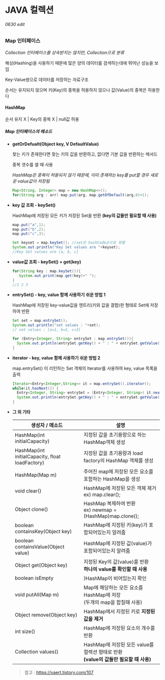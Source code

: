 # JAVA  컬렉션 

###### 0630 edit

### Map 인터페이스

*Collection 인터페이스를 상속받지는 않지만, Collection으로 분류*

해싱(Hashing)을 사용하기 때문에 많은 양의 데이터를 검색하는데에 뛰어난 성능을 보임

 Key-Value쌍으로 데이터를 저장하는 자료구조

순서는 유지되지 않으며 키(Key)의 중복을 허용하지 않으나 값(Value)의 중복은 허용한다



#### HashMap

순서 유지 X | Key의 중복 X | null값 허용

##### Map 인터페이스의 메소드


- **getOrDefualt(Object key, V DefaultValue)** 
	
	찾는 키가 존재한다면 찾는 키의 값을 반환하고, 없다면 기본 값을 반환하는 메서드
	
	중복 갯수를 셀 때 사용
	
  *HashMap은 중복이 허용되지 않기 때문에, 이미 존재하는 key를 put할 경우 새로운 value값이 저장됨*

  ```java
  Map<String, Integer> map = new HashMap<>();
  for(String arg : arr) map.put(arg, map.getOfDefault(arg,0)+1);
  ```


- **key 값 조회 - keySet()**

  HashMap에 저장된 모든 키가 저장된 Set을 반환
  **(key의 값들만 필요할 때 사용)**

  ```java
  map.put("a",1);
  map.put("b",2);
  map.put("c",3);
  
  Set keyset = map.keySet(); //set은 hashCode순으로 정렬
  System.out.println("Key Set values are "+keyset);
  //Key Set values are [a, b, c]
  ```

- **value값 조회 - keySet() + get(key)**

  ```java
  for(String key : map.keySet()){
  	 System.out.print(map.get(key)+" ");
  }
  //1 2 3
  ```

- **entrySet() - key, value 함께 사용하기 쉬운 방법 1**

  HashMap에 저장된 key-value값을 엔트리(키와 값을 결합)한 형태로 Set에 저장하여 반환

  ```java
  Set set = map.entrySet();
  System.out.println("set values : "+set);
  // set values : [a=1, b=2, c=3]
  ```

  ```java
  for (Entry<Integer, String> entrySet : map.entrySet()){
    System.out.println(entrySet.getKey() + " : " + entrySet.getValue());
  }
  ```

- **iterator - key, value 함께 사용하기 쉬운 방법 2**

  map.entrySet() 이 리턴하는 Set 객체의 Iterator를 사용하여 key, value 목록을 출력

  ```java
  Iterator<Entry<Integer,String>> it = map.entrySet().iterator();
  while(it.hasNext()) {
    Entry<Integer, String> entrySet = (Entry<Integer, String>) it.next();
    System.out.println(entrySet.getKey() + " : " + entrySet.getValue());
  }
  ```

- **그 외 기타**

  | 생성자 / 메소드                                 | 설명                                                         |
  | ----------------------------------------------- | ------------------------------------------------------------ |
  | HashMap(int initialCapacity)                    | 지정된 값을 초기용량으로 하는 HashMap객체 생성               |
  | HashMap(int initialCapacity, float loadFactory) | 지정된 값을 초기용량과 load factory의 HashMap 객체를 생성    |
  | HashMap(Map m)                                  | 주어진 map에 저장된 모든 요소를 포함하는 HashMap을 생성      |
  | void clear()                                    | HashMap에 저장된 모든 객체 제거<br />ex) map.clear();        |
  | Object clone()                                  | HashMap 복제하여 반환<br />ex) newmap = (HashMap)map.clone(); |
  | boolean containsKey(Object key)                 | HashMap에 지정된 키(key)가 포함되어있는지 알려줌             |
  | boolean containsValue(Object value)             | HashMap에 지정된 값(value)가 포함되어있는지 알려줌           |
  | Object get(Object key)                          | 지정된 Key의 값(value)를 반환<br />**하나의 value를 확인할 때 사용** |
  | boolean isEmpty                                 | }HashMap이 비어있는지 확인                                   |
  | void putAll(Map m)                              | Map에 해당하는 모든 요소를 HashMap에 저장 <br />(두개의 map을 합칠때 사용) |
  | Object remove(Object key)                       | HashMap에서 지정된 키로 **지정된 값을 제거**                 |
  | int size()                                      | HashMap에 저장된 요소의 개수를 반환                          |
  | Collection values()                             | HashMap에 저장된 모든 value를 컬렉션 형태로 반환 <br />**(value의 값들만 필요할 때 사용)** |

  > 참고 : https://vaert.tistory.com/107 


